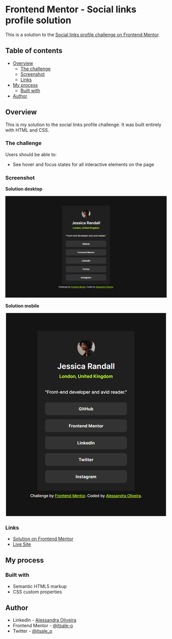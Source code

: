 # Frontend Mentor - Social links profile solution

This is a solution to the [Social links profile challenge on Frontend Mentor](https://www.frontendmentor.io/challenges/social-links-profile-UG32l9m6dQ).

## Table of contents

- [Overview](#overview)
  - [The challenge](#the-challenge)
  - [Screenshot](#screenshot)
  - [Links](#links)
- [My process](#my-process)
  - [Built with](#built-with)
- [Author](#author)

## Overview

This is my solution to the social links profile challenge. It was built entirely with HTML and CSS.

### The challenge

Users should be able to:

- See hover and focus states for all interactive elements on the page

### Screenshot

**Solution desktop**

<div align="center">

![desktop version](./assets/images/solution-desktop.png)

</div>

**Solution mobile**

<div align="center">

![mobile version](./assets/images/solution-mobile.png)

</div>

### Links

- [Solution on Frontend Mentor](https://your-solution-url.com)
- [Live Site](https://your-live-site-url.com)

## My process

### Built with

- Semantic HTML5 markup
- CSS custom properties

## Author

- LinkedIn - [Alessandra Oliveira](https://www.linkedin.com/in/alessandra-santos-oliveira/)
- Frontend Mentor - [@itsale-o](https://www.frontendmentor.io/profile/itsale-o)
- Twitter - [@itsale_o](https://www.twitter.com/itsale_o)
